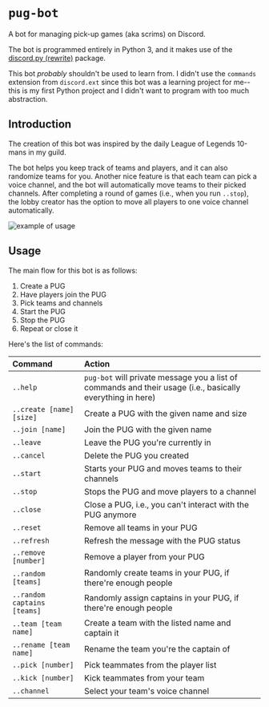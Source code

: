 # `pug-bot`
A bot for managing pick-up games (aka scrims) on Discord.

The bot is programmed entirely in Python 3, and it makes use of the [discord.py (rewrite)](https://github.com/Rapptz/discord.py) package.

This bot *probably* shouldn't be used to learn from. I didn't use the `commands` extension from `discord.ext` since this bot was a learning project for me--this is my first Python project and I didn't want to program with too much abstraction.

## Introduction
The creation of this bot was inspired by the daily League of Legends 10-mans in my guild.

The bot helps you keep track of teams and players, and it can also randomize teams for you. Another nice feature is that each team can pick a voice channel, and the bot will automatically move teams to their picked channels. After completing a round of games (i.e., when you run `..stop`), the lobby creator has the option to move all players to one voice channel automatically.

![example of usage](https://imgur.com/qv5WTkJ.png)

## Usage
The main flow for this bot is as follows:

1. Create a PUG
2. Have players join the PUG
3. Pick teams and channels
4. Start the PUG
5. Stop the PUG
6. Repeat or close it

Here's the list of commands:

| Command | Action
| :---- | :----
| `..help` | `pug-bot` will private message you a list of commands and their usage (i.e., basically everything in here)
| `..create [name] [size]` | Create a PUG with the given name and size
| `..join [name]` | Join the PUG with the given name
| `..leave` | Leave the PUG you're currently in
| `..cancel` | Delete the PUG you created
| `..start` | Starts your PUG and moves teams to their channels
| `..stop` | Stops the PUG and move players to a channel
| `..close` | Close a PUG, i.e., you can't interact with the PUG anymore
| `..reset` | Remove all teams in your PUG
| `..refresh` | Refresh the message with the PUG status
| `..remove [number]` | Remove a player from your PUG
| `..random [teams]` | Randomly create teams in your PUG, if there're enough people
| `..random captains [teams]` | Randomly assign captains in your PUG, if there're enough people
| `..team [team name]` | Create a team with the listed name and captain it
| `..rename [team name]` | Rename the team you're the captain of
| `..pick [number]` | Pick teammates from the player list
| `..kick [number]` | Kick teammates from your team
| `..channel` | Select your team's voice channel